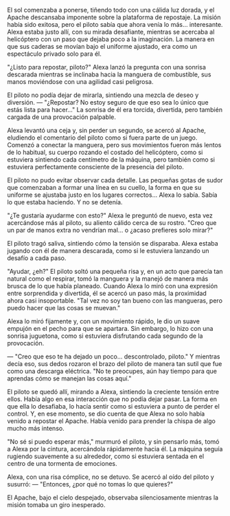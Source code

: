 El sol comenzaba a ponerse, tiñendo todo con una cálida luz dorada, y el Apache descansaba imponente sobre la plataforma de repostaje. La misión había sido exitosa, pero el piloto sabía que ahora venía lo más… interesante. Alexa estaba justo allí, con su mirada desafiante, mientras se acercaba al helicóptero con un paso que dejaba poco a la imaginación. La manera en que sus caderas se movían bajo el uniforme ajustado, era como un espectáculo privado solo para él.

"¿Listo para repostar, piloto?" Alexa lanzó la pregunta con una sonrisa descarada mientras se inclinaba hacia la manguera de combustible, sus manos moviéndose con una agilidad casi peligrosa.

El piloto no podía dejar de mirarla, sintiendo una mezcla de deseo y diversión. — "¿Repostar? No estoy seguro de que eso sea lo único que estás lista para hacer…" La sonrisa de él era torcida, divertida, pero también cargada de una provocación palpable.

Alexa levantó una ceja y, sin perder un segundo, se acercó al Apache, eludiendo el comentario del piloto como si fuera parte de un juego. Comenzó a conectar la manguera, pero sus movimientos fueron más lentos de lo habitual, su cuerpo rozando el costado del helicóptero, como si estuviera sintiendo cada centímetro de la máquina, pero también como si estuviera perfectamente consciente de la presencia del piloto.

El piloto no pudo evitar observar cada detalle. Las pequeñas gotas de sudor que comenzaban a formar una línea en su cuello, la forma en que su uniforme se ajustaba justo en los lugares correctos... Alexa lo sabía. Sabía lo que estaba haciendo. Y no se detenía.

"¿Te gustaría ayudarme con esto?" Alexa le preguntó de nuevo, esta vez acercándose más al piloto, su aliento cálido cerca de su rostro. "Creo que un par de manos extra no vendrían mal… o ¿acaso prefieres solo mirar?"

El piloto tragó saliva, sintiendo cómo la tensión se disparaba. Alexa estaba jugando con él de manera descarada, como si le estuviera lanzando un desafío a cada paso.

"Ayudar, ¿eh?" El piloto soltó una pequeña risa y, en un acto que parecía tan natural como el respirar, tomó la manguera y la manejó de manera más brusca de lo que había planeado. Cuando Alexa lo miró con una expresión entre sorprendida y divertida, él se acercó un paso más, la proximidad ahora casi insoportable. "Tal vez no soy tan bueno con las mangueras, pero puedo hacer que las cosas se muevan."

Alexa lo miró fijamente y, con un movimiento rápido, le dio un suave empujón en el pecho para que se apartara. Sin embargo, lo hizo con una sonrisa juguetona, como si estuviera disfrutando cada segundo de la provocación.

— "Creo que eso te ha dejado un poco... descontrolado, piloto." Y mientras decía eso, sus dedos rozaron el brazo del piloto de manera tan sutil que fue como una descarga eléctrica. "No te preocupes, aún hay tiempo para que aprendas cómo se manejan las cosas aquí."

El piloto se quedó allí, mirando a Alexa, sintiendo la creciente tensión entre ellos. Había algo en esa interacción que no podía dejar pasar. La forma en que ella lo desafiaba, lo hacía sentir como si estuviera a punto de perder el control. Y, en ese momento, se dio cuenta de que Alexa no solo había venido a repostar el Apache. Había venido para prender la chispa de algo mucho más intenso.

"No sé si puedo esperar más," murmuró el piloto, y sin pensarlo más, tomó a Alexa por la cintura, acercándola rápidamente hacia él. La máquina seguía rugiendo suavemente a su alrededor, como si estuviera sentada en el centro de una tormenta de emociones.

Alexa, con una risa cómplice, no se detuvo. Se acercó al oído del piloto y susurró:
— "Entonces, ¿por qué no tomas lo que quieres?"

El Apache, bajo el cielo despejado, observaba silenciosamente mientras la misión tomaba un giro inesperado.
